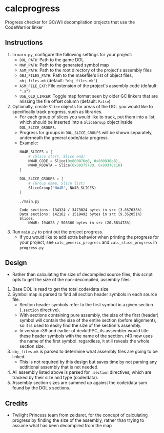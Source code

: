 # calcprogress
 Progress checker for GC/Wii decompilation projects that use the CodeWarrior linker
## Instructions
1. In `main.py`, configure the following settings for your project:
   - `DOL_PATH`: Path to the game DOL
   - `MAP_PATH`: Path to the generated symbol map
   - `ASM_PATH`: Path to the root directory of the project's assembly files
   - `OBJ_FILES_PATH`: Path to the makefile's list of object files, `obj_files.mk` (default: `"obj_files.mk"`)
   - `ASM_FILE_EXT`: File extension of the project's assembly code (default: `".s"`)
   - `USE_OLD_LINKER`: Toggle map format seen by older GC linkers that are missing the file offset column (default: `False`)
2. Optionally, create `Slice` objects for areas of the DOL you would like to specifically track progress, such as libraries.
    - For each group of slices you would like to track, put them into a list, which should be inserted into a `SliceGroup` object inside `DOL_SLICE_GROUPS`.
    - Progress for groups in `DOL_SLICE_GROUPS` will be shown separately, underneath the general code/data progress.
    - Example:
        ```py
        NW4R_SLICES = [
            # (Slice start, Slice end)
            NW4R_CODE = Slice(0x800076e0, 0x800838a8),
            NW4R_RODATA = Slice(0x80375780, 0x80378c18)
        ]

        DOL_SLICE_GROUPS = [
            # (Group name, Slice list)
            SliceGroup("NW4R", NW4R_SLICES)
        ]
        ```
        ```
        ./main.py

        Code sections: 134324 / 3473024 bytes in src (3.867638%)
        Data sections: 142162 / 1518492 bytes in src (9.362051%)
        Slices:
            NW4R: 104628 / 508360 bytes in src (20.581478%)
        ```
3. Run `main.py` to print out the project progress.
   - If you would like to add extra behavior when printing the progress for your project, see `calc_generic_progress` and `calc_slice_progress` in `progress.py`
## Design
 - Rather than calculating the size of decompiled source files, this script opts to get the size of the non-decompiled, assembly files:
1. Base DOL is read to get the total code/data size
2. Symbol map is parsed to find all section header symbols in each source file.
   - Section header symbols refer to the first symbol in a given section (`.section` directive).
   - With sections containing pure assembly, the size of the first (header) symbol will contain the size of the entire section (before alignment), so it is used to easily find the size of the section's assembly.
   - In version r39 and earlier of devkitPPC, its assembler would title these header symbols with the name of the section. r40 now uses the name of the first symbol: regardless, it still reveals the whole section size.
3. `obj_files.mk` is parsed to determine what assembly files are going to be linked.
   - This is not required by this design but saves time by not parsing any additional assembly that is not needed.
4. All assembly listed above is parsed for `.section` directives, which are tracked by their size and type (code/data).
5. Assembly section sizes are summed up against the code/data sum found by the DOL's sections.
## Credits
 - Twilight Princess team from zeldaret, for the concept of calculating progress by finding the size of the assembly, rather than trying to assume what has been decompiled from the map